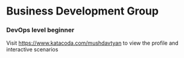 # Business Development Group 

### DevOps level beginner

Visit https://www.katacoda.com/mushdavtyan to view the profile and interactive scenarios
